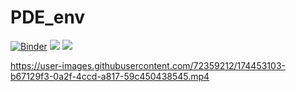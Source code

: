 # PDE_env
[![Binder](https://mybinder.org/badge_logo.svg)](https://mybinder.org/v2/gh/RaffaeleParadiso/Partial_differential_equations/HEAD)
[![](https://img.shields.io/badge/GitHub_Pages-View_on_GitHub_Pages-9cf?logo=GitHubPages)](https://raffaeleparadiso.github.io/Partial_differential_equations/) 
[![](https://img.shields.io/badge/GitHub-View_on_GitHub-9cf?logo=GitHub)](https://github.com/RaffaeleParadiso/PDE)

https://user-images.githubusercontent.com/72359212/174453103-b67129f3-0a2f-4ccd-a817-59c450438545.mp4
